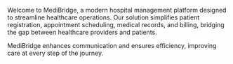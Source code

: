 Welcome to MediBridge, a modern hospital management platform designed to streamline healthcare operations. Our solution simplifies patient registration, appointment scheduling, medical records, and billing, bridging the gap between healthcare providers and patients.

MediBridge enhances communication and ensures efficiency, improving care at every step of the journey.
